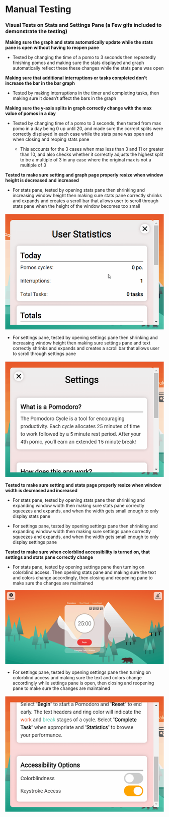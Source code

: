 # Manual Testing 

### Visual Tests on Stats and Settings Pane (a Few gifs included to demonstrate the testing)

**Making sure the graph and stats automatically update while the stats pane is open without having to reopen pane**

- Tested by changing the time of a pomo to 3 seconds then repeatedly finishing pomos and making sure the stats displayed and graph automatically reflect these these changes while the stats pane was open 

**Making sure that additional interruptions or tasks completed don’t increase the bar in the bar graph** 

- Tested by making interruptions in the timer and completing tasks, then making sure it doesn’t affect the bars in the graph 

**Making sure the y-axis splits in graph correctly change with the max value of pomos in a day**

- Tested by changing time of a pomo to 3 seconds, then tested from max pomo in a day being 0 up until 20, and made sure the correct splits were correctly displayed in each case while the stats pane was open and when closing and reoping stats pane 

  - This accounts for the 3 cases when max less than 3 and 11 or greater than 10, and also checks whether it correctly adjusts the highest split to be a multiple     of 3 in any case where the original max is not a multiple of 3

**Tested to make sure setting and graph page properly resize when window height is decreased and increased**

- For stats pane, tested by opening stats pane then shrinking and increasing window height then making sure stats pane correctly shrinks and expands and creates a scroll bar that allows user to scroll through stats pane when the height of the window becomes too small  

![](https://github.com/4R53N/cse110-w21-group34/blob/manual-testing/source/gifs/stats-scroll.gif)


- For settings pane, tested by opening settings pane then shrinking and increasing window height then making sure settings pane and text correctly shrinks and expands and creates a scroll bar that allows user to scroll through settings pane 

![](https://github.com/4R53N/cse110-w21-group34/blob/manual-testing/source/gifs/settings-scroll.gif)

**Tested to make sure setting and stats page properly resize when window width is decreased and increased** 

- For stats pane, tested by opening stats pane then shrinking and expanding window width then making sure stats pane correctly squeezes and expands, and when the width gets small enough to only display stats pane

- For settings pane, tested by opening settings pane then shrinking and expanding window width then making sure settings pane correctly squeezes and expands, and when the width gets small enough to only display settings pane

**Tested to make sure when colorblind accessibility is turned on, that settings and stats pane correctly change** 

- For stats pane, tested by opening settings pane then turning on colorblind access. Then opening stats pane and making sure the text and colors change accordingly, then closing and reopening pane to make sure the changes are maintained

![](https://github.com/4R53N/cse110-w21-group34/blob/manual-testing/source/gifs/stats-colorblind.gif)

- For settings pane, tested by opening settings pane then turning on colorblind access and making sure the text and colors change accordingly while settings pane is open, then closing and reopening pane to make sure the changes are maintained

![](https://github.com/4R53N/cse110-w21-group34/blob/manual-testing/source/gifs/settings-colorblind.gif)



